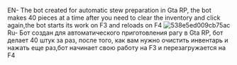 EN- The bot created for automatic stew preparation in Gta RP, the bot makes 40 pieces at a time after you need to clear the inventory and click again,the bot starts its work on F3 and reloads on F4
![538e5ed009cb75ac](https://user-images.githubusercontent.com/63339493/232345467-77838909-2311-4ddb-8e41-1372ef4d4a6b.png)
Ru- Бот создан для автоматического приготовления рагу в Gta RP, бот делает 40 штук за раз, после того, как вам нужно очистить инвентарь и нажать еще раз,бот начинает свою работу на F3 и перезагружается на F4
